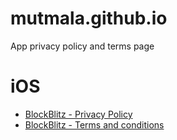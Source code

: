 # mutmala.github.io
App privacy policy and terms page

# iOS
- [BlockBlitz - Privacy Policy](https://mutmala.github.io/BlockBlitz/privacy_policy.html "Privacy Policy")
- [BlockBlitz - Terms and conditions](https://mutmala.github.io/BlockBlitz/terms_conditions.html "Terms and conditions")